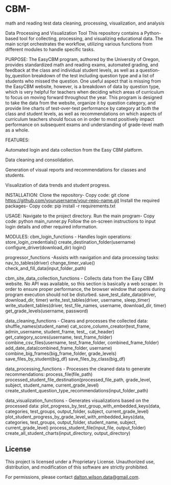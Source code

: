 # CBM-
math and reading test data cleaning, processing, visualization, and analysis

Data Processing and Visualization Tool
This repository contains a Python-based tool for collecting, processing, and visualizing educational data. The main script orchestrates the workflow, utilizing various functions from different modules to handle specific tasks. 

PURPOSE:
The EasyCBM program, authored by the University of Oregon, provides standardized math and reading exams, automated grading, and feedback at the class and individual student levels, as well as a question-by_question breakdown of the test including question type and a list of students who missed the question. One useful aspect that is missing from the EasyCBM website, however, is a breakdown of data by question type, which is very helpful for teachers when deciding which areas of curriculum to focus on moving forward throughout the year. This program is designed to take the data from the website, organize it by question category, and provide line charts of test-over-test performance by category at both the class and student levels, as well as recommendations on which aspects of curriculum teachers should focus on in order to most positively impact performance on subsequent exams and understanding of grade-level math as a whole.

FEATURES:

Automated login and data collection from the Easy CBM platform.

Data cleaning and consolidation.

Generation of visual reports and recommendations for classes and students.

Visualization of data trends and student progress.

INSTALLATION:
Clone the repository-
Copy code:
git clone https://github.com/yourusername/your-repo-name.git
Install the required packages-
Copy code:
pip install -r requirements.txt

USAGE:
Navigate to the project directory.
Run the main program-
Copy code:
python main_runner.py
Follow the on-screen instructions to input login details and other required information.

MODULES:
cbm_login_functions - Handles login operations:
store_login_credentials()
create_destination_folder(username)
configure_driver(download_dir)
login()

progressor_functions -Assists with navigation and data processing tasks:
nav_to_tables(driver)
change_timer_value()
check_and_fill_data(input_folder_path)

cbm_site_data_collection_functions - Collects data from the Easy CBM website. No API was available, so this section is basically a web scraper. In order to ensure proper performance, the browser window that opens during program execution should not be disturbed.
save_test_date_data(driver, download_dir, timer)
write_test_tables(driver, username, sleep_timer)
write_student_tables(driver, test_file_names, username, download_dir, timer)
get_grade_levels(username, password)

data_cleaning_functions - Cleans and processes the collected data:
shuffle_names(student_name)
cat_score_column_creator(test_frame, admin_username, student_frame, test_, cat_header)
get_category_scores(username, test_frame_folder)
combine_csv_files(username, test_frame_folder, combined_frame_folder)
add_date_data(combined_frame_folder, username)
combine_big_frames(big_frame_folder, grade_levels)
save_files_by_student(big_df)
save_files_by_class(big_df)

data_processing_functions - Processes the cleaned data to generate recommendations:
process_file(file_path)
processed_student_file_destination(processed_file_path, grade_level, subject, student_name, current_grade_level)
create_student_question_type_recommendations(input_folder_path)

data_visualization_functions - Generates visualizations based on the processed data:
plot_progress_by_test_group_with_embedded_keys(data, categories, test_groups, output_folder, subject, current_grade_level)
plot_student_progress_by_grade_level_with_embedded_keys(data, categories, test_groups, output_folder, student_name, subject, current_grade_level)
process_student_file(input_file, output_folder)
create_all_student_charts(input_directory, output_directory)

## License

This project is licensed under a Proprietary License. Unauthorized use, distribution, and modification of this software are strictly prohibited.

For permissions, please contact dalton.wilson.data@gmail.com.

